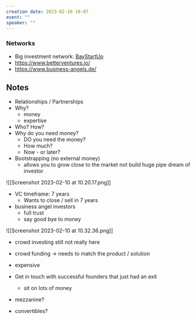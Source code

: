 ```yaml
---
creation date: 2023-02-10 10:07
event: ""
speaker: ""
---
```


### Networks
- Big investment network: [BayStartUp](https://www.baystartup.de/)
- https://www.betterventures.io/
- https://www.business-angels.de/

## Notes 
- Relationships / Partnerships
- Why?
	- money
	- expertise
- Who? How?
- Why do you need money?
	- DO you need the money?
	- How much?
	- Now - or later?
- Bootstrapping (no external money)
	- allows you to grow close to the market not build huge pipe dream of investor

![[Screenshot 2023-02-10 at 10.20.17.png]]

- VC timeframe: 7 years
	- Wants to close / sell in 7 years
- business angel investors
	- full trust
	- say good bye to money

 ![[Screenshot 2023-02-10 at 10.32.36.png]]
- crowd investing still not really here
- crowd funding -> needs to match the product / solution
- expensive

- Get in touch with successful founders that just had an exit
	- sit on lots of money

- mezzanine?
- convertibles?